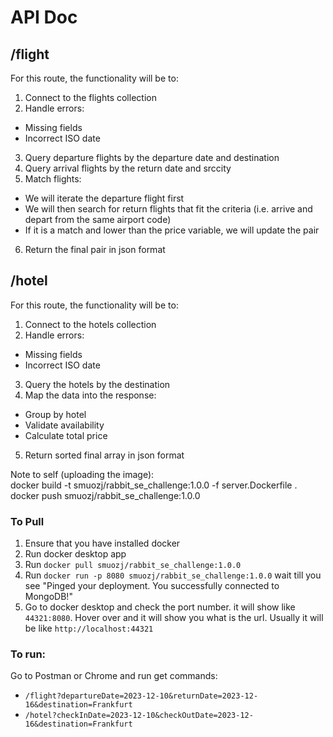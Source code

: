 # API Doc

## /flight
For this route, the functionality will be to:
1. Connect to the flights collection
2. Handle errors:
- Missing fields
- Incorrect ISO date
3. Query departure flights by the departure date and destination
4. Query arrival flights by the return date and srccity
5. Match flights:
- We will iterate the departure flight first
- We will then search for return flights that fit the criteria (i.e. arrive and depart from the same airport code)
- If it is a match and lower than the price variable, we will update the pair
6. Return the final pair in json format

## /hotel
For this route, the functionality will be to:
1. Connect to the hotels collection
2. Handle errors:
- Missing fields
- Incorrect ISO date
3. Query the hotels by the destination
4. Map the data into the response:
- Group by hotel
- Validate availability
- Calculate total price
5. Return sorted final array in json format

Note to self (uploading the image):<br>
docker build -t smuozj/rabbit_se_challenge:1.0.0 -f server.Dockerfile .<br>
docker push smuozj/rabbit_se_challenge:1.0.0

### To Pull
1. Ensure that you have installed docker
2. Run docker desktop app
3. Run `docker pull smuozj/rabbit_se_challenge:1.0.0`
4. Run `docker run -p 8080 smuozj/rabbit_se_challenge:1.0.0` wait till you see "Pinged your deployment. You successfully connected to MongoDB!"
5. Go to docker desktop and check the port number. it will show like `44321:8080`. Hover over and it will show you what is the url. Usually it will be like `http://localhost:44321`

### To run:
Go to Postman or Chrome and run get commands:
- `/flight?departureDate=2023-12-10&returnDate=2023-12-16&destination=Frankfurt`
- `/hotel?checkInDate=2023-12-10&checkOutDate=2023-12-16&destination=Frankfurt`
